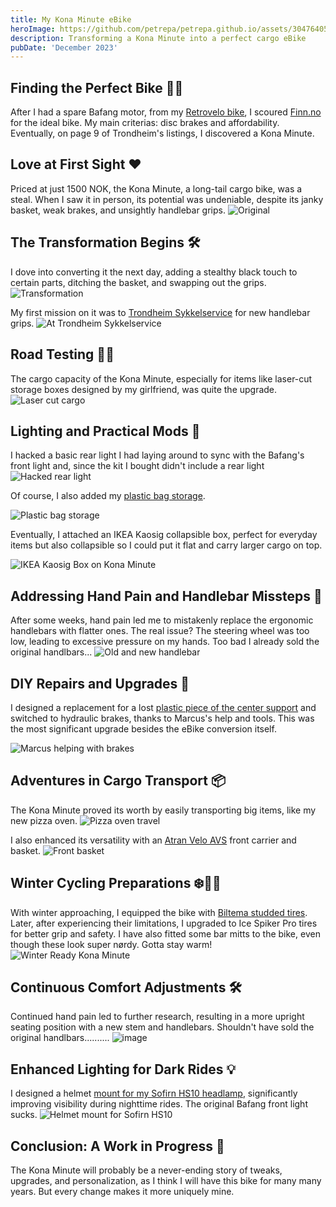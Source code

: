 ```yaml
---
title: My Kona Minute eBike
heroImage: https://github.com/petrepa/petrepa.github.io/assets/30476405/773ccf29-91bf-4ec2-aca5-1ef54375a4a2
description: Transforming a Kona Minute into a perfect cargo eBike
pubDate: 'December 2023'
---
```


## Finding the Perfect Bike 🕵️‍♂️

After I had a spare Bafang motor, from my [Retrovelo bike](https://petrepa.com/blog/ebikes/), I scoured [Finn.no](https://finn.no) for the ideal bike. My main criterias: disc brakes and affordability. Eventually, on page 9 of Trondheim's listings, I discovered a Kona Minute.

## Love at First Sight ❤️

Priced at just 1500 NOK, the Kona Minute, a long-tail cargo bike, was a steal. When I saw it in person, its potential was undeniable, despite its janky basket, weak brakes, and unsightly handlebar grips.
![Original](https://github.com/petrepa/petrepa.github.io/assets/30476405/a65550cf-93b0-43d0-a8ed-d31aa7d203a4)


## The Transformation Begins 🛠️

I dove into converting it the next day, adding a stealthy black touch to certain parts, ditching the basket, and swapping out the grips. 
![Transformation](https://github.com/petrepa/petrepa.github.io/assets/30476405/6da7f264-8fe4-4936-a9fa-df28db1fef80)

My first mission on it was to [Trondheim Sykkelservice](https://trondheimsykkelservice.no/) for new handlebar grips.
![At Trondheim Sykkelservice](https://github.com/petrepa/petrepa.github.io/assets/30476405/e0b0c76a-1377-4830-b3c2-07f1cdac22d1)


## Road Testing 🚴‍♂️

The cargo capacity of the Kona Minute, especially for items like laser-cut storage boxes designed by my girlfriend, was quite the upgrade.
![Laser cut cargo](https://github.com/petrepa/petrepa.github.io/assets/30476405/77c6e458-a346-45d3-a706-04fd7e950da9)


## Lighting and Practical Mods 🔦

I hacked a basic rear light I had laying around to sync with the Bafang's front light and, since the kit I bought didn't include a rear light
![Hacked rear light](https://github.com/petrepa/petrepa.github.io/assets/30476405/a799efd2-bf65-4dfb-81af-367d5f205ff6)

Of course, I also added my [plastic bag storage](https://www.printables.com/model/226822-bike-seat-plastic-bag-holder). 

![Plastic bag storage](https://github.com/petrepa/petrepa.github.io/assets/30476405/0c23b95a-8c25-4e04-8955-cba9c52080e0)

Eventually, I attached an IKEA Kaosig collapsible box, perfect for everyday items but also collapsible so I could put it flat and carry larger cargo on top.

![IKEA Kaosig Box on Kona Minute](https://github.com/petrepa/petrepa.github.io/assets/30476405/2acb4f65-4f0a-4c52-88d1-7a045fa58914)

## Addressing Hand Pain and Handlebar Missteps 🤕

After some weeks, hand pain led me to mistakenly replace the ergonomic handlebars with flatter ones. The real issue? The steering wheel was too low, leading to excessive pressure on my hands. Too bad I already sold the original handlbars...
![Old and new handlebar](https://github.com/petrepa/petrepa.github.io/assets/30476405/211289dd-ef42-4239-9574-151c5c904a29)


## DIY Repairs and Upgrades 🧰

I designed a replacement for a lost [plastic piece of the center support](https://www.printables.com/model/578472-bike-centre-supportbike-stand-piece) and switched to hydraulic brakes, thanks to Marcus's help and tools. This was the most significant upgrade besides the eBike conversion itself.

![Marcus helping with brakes](https://github.com/petrepa/petrepa.github.io/assets/30476405/ccb6be01-0fae-4314-b4b5-14b1e6d2010f)


## Adventures in Cargo Transport 📦

The Kona Minute proved its worth by easily transporting big items, like my new pizza oven.
![Pizza oven travel](https://github.com/petrepa/petrepa.github.io/assets/30476405/ac10a493-6fa6-43ac-bcfd-463c6241afcd)

I also enhanced its versatility with an [Atran Velo AVS](https://atranvelo.com/avs/) front carrier and basket.
![Front basket](https://github.com/petrepa/petrepa.github.io/assets/30476405/2526cd40-e51c-4c80-98d2-993cfcf5c146)


## Winter Cycling Preparations ❄️🚴‍♂️

With winter approaching, I equipped the bike with [Biltema studded tires](https://www.biltema.no/sykkel-elsykkel/sykkeldeler/sykkeldekk/26/sykkeldekk-pigg-26-54-559-mm-2000037421). Later, after experiencing their limitations, I upgraded to Ice Spiker Pro tires for better grip and safety. I have also fitted some bar mitts to the bike, even though these look super nørdy. Gotta stay warm!
![Winter Ready Kona Minute](https://github.com/petrepa/petrepa.github.io/assets/30476405/39a57e3c-6f68-4035-9ba4-1f74e55da98d)

## Continuous Comfort Adjustments 🛠️

Continued hand pain led to further research, resulting in a more upright seating position with a new stem and handlebars. Shouldn't have sold the original handlbars..........
![image](https://github.com/petrepa/petrepa.github.io/assets/30476405/ad30a6c8-a4b0-484c-be37-10deb13d776e)


## Enhanced Lighting for Dark Rides 💡

I designed a helmet [mount for my Sofirn HS10 headlamp](https://www.printables.com/model/637479-sofirn-hs10-helmet-mount), significantly improving visibility during nighttime rides. The original Bafang front light sucks.
![Helmet mount for Sofirn HS10](https://github.com/petrepa/petrepa.github.io/assets/30476405/c954641c-350b-4021-b237-7218cb8adc21)


## Conclusion: A Work in Progress 🔄

The Kona Minute will probably be a never-ending story of tweaks, upgrades, and personalization, as I think I will have this bike for many many years. But every change makes it more uniquely mine.


